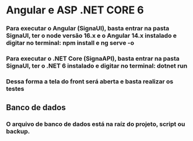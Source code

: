 # Angular e ASP .NET CORE 6
### Para executar o Angular (SignaUI), basta entrar na pasta SignaUI, ter o node versão 16.x e o Angular 14.x instalado e digitar no terminal: npm install e ng serve -o

### Para executar o .NET Core (SignaAPI), basta entrar na pasta SignaUI, ter o .NET 6 instalado e digitar no terminal: dotnet run

### Dessa forma a tela do front será aberta e basta realizar os testes

## Banco de dados

### O arquivo de banco de dados está na raíz do projeto, script ou backup.
